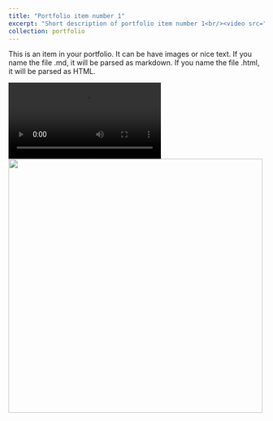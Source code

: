 ```yaml
---
title: "Portfolio item number 1"
excerpt: "Short description of portfolio item number 1<br/><video src="https://github.com/user-attachments/assets/92728d5e-591a-4ce6-beeb-40df1702a34e" controls="controls" style="max-width: 730px;"></video>" 
collection: portfolio
---
```


This is an item in your portfolio. It can be have images or nice text. If you name the file .md, it will be parsed as markdown. If you name the file .html, it will be parsed as HTML. 


<video src="https://github.com/user-attachments/assets/92728d5e-591a-4ce6-beeb-40df1702a34e" controls="controls" style="max-width: 730px;">
</video>

<img src='/images/500x300.png' width=500>
